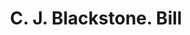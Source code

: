 ---
doi: 10.7916/D8NP3GMT
date_other: '1870'
date_other_textual: 1870-1879
form: printed ephemera
genre:
- Invoices
name:
- C. J. Blackstone
object_in_context_url: https://biggert.cul.columbia.edu/items/view/ave_biggert_01804
subject_hierarchical_geographic:
- Springfield, Massachusetts, United States
subject_name:
- C. J. Blackstone
title: C. J. Blackstone. Bill
sort_title: C. J. Blackstone. Bill
call_number: ave_biggert_01804
coordinates:
- 42.112411,-72.547455
pid: ave_biggert_01804
identifiers: ave_biggert_01804
thumbnail: https://derivativo-3.library.columbia.edu/iiif/2/ldpd:490820/full/!256,256/0/native.jpg
permalink: "/items/ave_biggert_01804/"
layout: iiif-image-page
---
